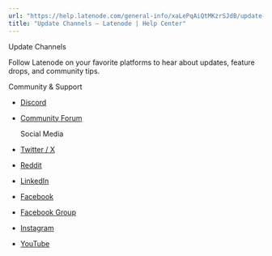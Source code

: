 ```yaml
---
url: "https://help.latenode.com/general-info/xaLePqAiQtMKzrSJdB/update-channels/xaLePqAjfTWmjBwKC"
title: "Update Channels – Latenode | Help Center"
---
```


 Update Channels

Follow Latenode on your favorite platforms to hear about updates, feature drops, and community tips.

  

  Community & Support

- [Discord](https://discord.gg/ymQnEDeAXn)

- [Community Forum](https://community.latenode.com/)

  Social Media

- [Twitter / X](https://twitter.com/latenode)

- [Reddit](https://reddit.com/r/latenode)

- [LinkedIn](https://www.linkedin.com/company/latenode)

- [Facebook](https://www.facebook.com/latenode)

- [Facebook Group](https://www.facebook.com/groups/latenode)

- [Instagram](https://www.instagram.com/latenode)

- [YouTube](https://www.youtube.com/@latenode)